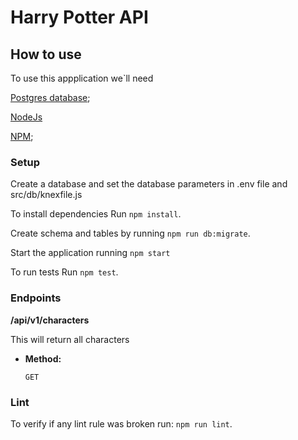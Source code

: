 # Harry Potter API

## How to use

To use this appplication we`ll need

[Postgres database](https://www.postgresql.org/download/);

[NodeJs](https://nodejs.org/en/download/)

[NPM](https://www.npmjs.com/get-npm);

### Setup

Create a database and set the database parameters in .env file and src/db/knexfile.js

To install dependencies Run `npm install`.

Create schema and tables by running `npm run db:migrate`.

Start the application running `npm start`

To run tests Run `npm test`.

### Endpoints

**/api/v1/characters**

  This will return all characters

* **Method:**

  `GET`

### Lint

To verify if any lint rule was broken run: `npm run lint`.



